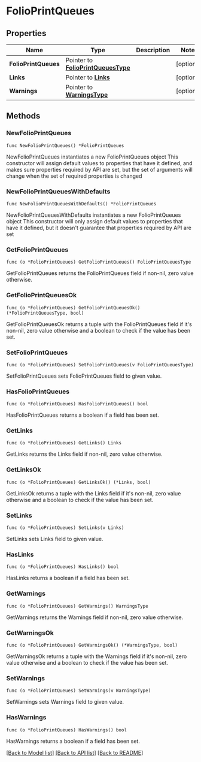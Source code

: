 # FolioPrintQueues

## Properties

Name | Type | Description | Notes
------------ | ------------- | ------------- | -------------
**FolioPrintQueues** | Pointer to [**FolioPrintQueuesType**](FolioPrintQueuesType.md) |  | [optional] 
**Links** | Pointer to [**Links**](Links.md) |  | [optional] 
**Warnings** | Pointer to [**WarningsType**](WarningsType.md) |  | [optional] 

## Methods

### NewFolioPrintQueues

`func NewFolioPrintQueues() *FolioPrintQueues`

NewFolioPrintQueues instantiates a new FolioPrintQueues object
This constructor will assign default values to properties that have it defined,
and makes sure properties required by API are set, but the set of arguments
will change when the set of required properties is changed

### NewFolioPrintQueuesWithDefaults

`func NewFolioPrintQueuesWithDefaults() *FolioPrintQueues`

NewFolioPrintQueuesWithDefaults instantiates a new FolioPrintQueues object
This constructor will only assign default values to properties that have it defined,
but it doesn't guarantee that properties required by API are set

### GetFolioPrintQueues

`func (o *FolioPrintQueues) GetFolioPrintQueues() FolioPrintQueuesType`

GetFolioPrintQueues returns the FolioPrintQueues field if non-nil, zero value otherwise.

### GetFolioPrintQueuesOk

`func (o *FolioPrintQueues) GetFolioPrintQueuesOk() (*FolioPrintQueuesType, bool)`

GetFolioPrintQueuesOk returns a tuple with the FolioPrintQueues field if it's non-nil, zero value otherwise
and a boolean to check if the value has been set.

### SetFolioPrintQueues

`func (o *FolioPrintQueues) SetFolioPrintQueues(v FolioPrintQueuesType)`

SetFolioPrintQueues sets FolioPrintQueues field to given value.

### HasFolioPrintQueues

`func (o *FolioPrintQueues) HasFolioPrintQueues() bool`

HasFolioPrintQueues returns a boolean if a field has been set.

### GetLinks

`func (o *FolioPrintQueues) GetLinks() Links`

GetLinks returns the Links field if non-nil, zero value otherwise.

### GetLinksOk

`func (o *FolioPrintQueues) GetLinksOk() (*Links, bool)`

GetLinksOk returns a tuple with the Links field if it's non-nil, zero value otherwise
and a boolean to check if the value has been set.

### SetLinks

`func (o *FolioPrintQueues) SetLinks(v Links)`

SetLinks sets Links field to given value.

### HasLinks

`func (o *FolioPrintQueues) HasLinks() bool`

HasLinks returns a boolean if a field has been set.

### GetWarnings

`func (o *FolioPrintQueues) GetWarnings() WarningsType`

GetWarnings returns the Warnings field if non-nil, zero value otherwise.

### GetWarningsOk

`func (o *FolioPrintQueues) GetWarningsOk() (*WarningsType, bool)`

GetWarningsOk returns a tuple with the Warnings field if it's non-nil, zero value otherwise
and a boolean to check if the value has been set.

### SetWarnings

`func (o *FolioPrintQueues) SetWarnings(v WarningsType)`

SetWarnings sets Warnings field to given value.

### HasWarnings

`func (o *FolioPrintQueues) HasWarnings() bool`

HasWarnings returns a boolean if a field has been set.


[[Back to Model list]](../README.md#documentation-for-models) [[Back to API list]](../README.md#documentation-for-api-endpoints) [[Back to README]](../README.md)


